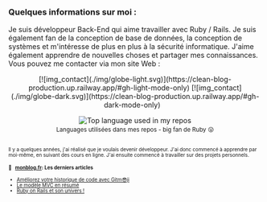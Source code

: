 ### Quelques informations sur moi :

Je suis développeur Back-End qui aime travailler avec Ruby / Rails. Je suis également fan de la conception de base de données, la conception de systèmes et m'intéresse de plus en plus à la sécurité informatique.
J'aime également apprendre de nouvelles choses et partager mes connaissances.
Vous pouvez me contacter via mon site Web :
<p align="center">
  [![img_contact](./img/globe-light.svg)](https://clean-blog-production.up.railway.app/#gh-light-mode-only)
  [![img_contact](./img/globe-dark.svg)](https://clean-blog-production.up.railway.app/#gh-dark-mode-only)
  &nbsp;&nbsp;
</p>

<div align="center">
  <img width="" src="https://github-readme-stats.vercel.app/api/top-langs/?username=sandri31&layout=compact&hide_title=1&card_width=300" alt="Top language used in my repos" />
  <br />
  <small>Languages utilisées dans mes repos - big fan de Ruby 😛<small>
  <br />
  <br />
</div>

Il y a quelques années, j'ai réalisé que je voulais devenir développeur. J'ai donc commencé à apprendre par moi-même, en suivant des cours en ligne. J'ai ensuite commencé à travailler sur des projets personnels.

#### 📖 &nbsp;&nbsp;[monblog.fr](https://clean-blog-production.up.railway.app/): Les derniers articles
 
* [Améliorez votre historique de code avec Gitm😎ji](https://clean-blog-production.up.railway.app/articles/ameliorez-votre-historique-de-code-avec-gitmoji) 
* [Le modèle MVC en résumé](https://clean-blog-production.up.railway.app/articles/le-modele-mvc-en-resume) 
* [Ruby on Rails et son univers !](https://clean-blog-production.up.railway.app/articles/ruby-on-rails-et-son-univers) 

<br />